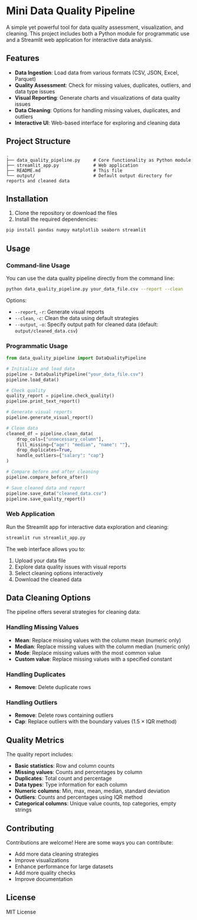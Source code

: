 # Mini Data Quality Pipeline

A simple yet powerful tool for data quality assessment, visualization, and cleaning. This project includes both a Python module for programmatic use and a Streamlit web application for interactive data analysis.

## Features

- **Data Ingestion**: Load data from various formats (CSV, JSON, Excel, Parquet)
- **Quality Assessment**: Check for missing values, duplicates, outliers, and data type issues
- **Visual Reporting**: Generate charts and visualizations of data quality issues
- **Data Cleaning**: Options for handling missing values, duplicates, and outliers
- **Interactive UI**: Web-based interface for exploring and cleaning data

## Project Structure

```
.
├── data_quality_pipeline.py     # Core functionality as Python module
├── streamlit_app.py             # Web application
├── README.md                    # This file
└── output/                      # Default output directory for reports and cleaned data
```

## Installation

1. Clone the repository or download the files
2. Install the required dependencies:

```bash
pip install pandas numpy matplotlib seaborn streamlit
```

## Usage

### Command-line Usage

You can use the data quality pipeline directly from the command line:

```bash
python data_quality_pipeline.py your_data_file.csv --report --clean
```

Options:
- `--report`, `-r`: Generate visual reports
- `--clean`, `-c`: Clean the data using default strategies
- `--output`, `-o`: Specify output path for cleaned data (default: `output/cleaned_data.csv`)

### Programmatic Usage

```python
from data_quality_pipeline import DataQualityPipeline

# Initialize and load data
pipeline = DataQualityPipeline("your_data_file.csv")
pipeline.load_data()

# Check quality
quality_report = pipeline.check_quality()
pipeline.print_text_report()

# Generate visual reports
pipeline.generate_visual_report()

# Clean data
cleaned_df = pipeline.clean_data(
    drop_cols=["unnecessary_column"],
    fill_missing={"age": "median", "name": ""},
    drop_duplicates=True,
    handle_outliers={"salary": "cap"}
)

# Compare before and after cleaning
pipeline.compare_before_after()

# Save cleaned data and report
pipeline.save_data("cleaned_data.csv")
pipeline.save_quality_report()
```

### Web Application

Run the Streamlit app for interactive data exploration and cleaning:

```bash
streamlit run streamlit_app.py
```

The web interface allows you to:
1. Upload your data file
2. Explore data quality issues with visual reports
3. Select cleaning options interactively
4. Download the cleaned data

## Data Cleaning Options

The pipeline offers several strategies for cleaning data:

### Handling Missing Values

- **Mean**: Replace missing values with the column mean (numeric only)
- **Median**: Replace missing values with the column median (numeric only)
- **Mode**: Replace missing values with the most common value
- **Custom value**: Replace missing values with a specified constant

### Handling Duplicates

- **Remove**: Delete duplicate rows

### Handling Outliers

- **Remove**: Delete rows containing outliers
- **Cap**: Replace outliers with the boundary values (1.5 × IQR method)

## Quality Metrics

The quality report includes:

- **Basic statistics**: Row and column counts
- **Missing values**: Counts and percentages by column
- **Duplicates**: Total count and percentage
- **Data types**: Type information for each column
- **Numeric columns**: Min, max, mean, median, standard deviation
- **Outliers**: Counts and percentages using IQR method
- **Categorical columns**: Unique value counts, top categories, empty strings

## Contributing

Contributions are welcome! Here are some ways you can contribute:
- Add more data cleaning strategies
- Improve visualizations
- Enhance performance for large datasets
- Add more quality checks
- Improve documentation

## License

MIT License